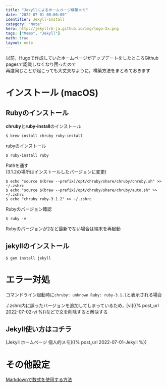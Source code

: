 ```yaml
---
title: "Jekyllによるホームページ構築メモ"
date: "2022-07-01 00:00:00"
identifier: Jekyll-Install
category: "Note"
hero: http://jekyllrb-ja.github.io/img/logo-2x.png
tags: ["Memo", "Jekyll"]
math: true
layout: note
---
```


以前，Hugoで作成していたホームページがアップデートをしたところGithub pagesで認識しなくなり困ったので  
再度同じことが起こっても大丈夫なように，構築方法をまとめておきます

<!--more-->

# インストール (macOS)

## Rubyのインストール

<b>chruby</b>と<b>ruby-install</b>のインストール

```console
$ brew install chruby ruby-install
```

rubyのインストール

```console
$ ruby-install ruby
```

Pathを通す  
(3.1.2の場所はインストールしたバージョンに変更)

```console
$ echo "source $(brew --prefix)/opt/chruby/share/chruby/chruby.sh" >> ~/.zshrc
$ echo "source $(brew --prefix)/opt/chruby/share/chruby/auto.sh" >> ~/.zshrc
$ echo "chruby ruby-3.1.2" >> ~/.zshrc
```
Rubyのバージョン確認

```console
$ ruby -v
```
Rubyのバージョンが2など最新でない場合は端末を再起動

## jekyllのインストール
```console
$ gem install jekyll
```

# エラー対処
コマンドライン起動時に`chruby: unknown Ruby: ruby-3.1.1`と表示される場合  
  
./.zshrc内に誤ったバージョンを追加してしまっているため，[vi]({% post_url 2022-07-02-vi %})などで文を削除すると解決する

## Jekyll使い方はコチラ
[Jekyll ホームページ 個人的メモ]({% post_url 2022-07-01-Jekyll %})

# その他設定
[Markdownで数式を使用する方法](https://qiita.com/memakura/items/e4d2de379f98ad7be498)
